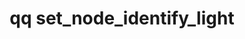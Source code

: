 ---
category: set
command: set_node_identify_light
optional_options:
- alternate: []
  help: Node ID
  name: --node
  required: true
permalink: /qq-cli-command-guide/set/set_node_identify_light.html
positional_options:
- help: Should light be visible
  name: light_state
  required: true
sidebar: qq_cli_command_reference_sidebar
summary: This section explains how to use the <code>qq set_node_identify_light</code>
  command.
synopsis: Turn node identification light on or off
title: qq set_node_identify_light
usage: qq set_node_identify_light [-h] --node NODE {on,off}
zendesk_source: qq CLI Command Guide

---